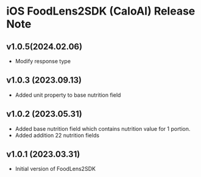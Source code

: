 # iOS FoodLens2SDK (CaloAI) Release Note
## v1.0.5(2024.02.06)
- Modify response type
 
## v1.0.3 (2023.09.13)
- Added unit property to base nutrition field

## v1.0.2 (2023.05.31)
- Added base nutrition field which contains nutrition value for 1 portion.
- Added addition 22 nutrition fields
  
## v1.0.1 (2023.03.31)
- Initial version of FoodLens2SDK
